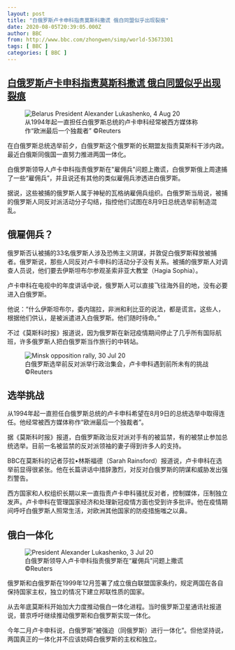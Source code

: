 ```yaml
---
layout: post
title: "白俄罗斯卢卡申科指责莫斯科撒谎 俄白同盟似乎出现裂痕"
date: 2020-08-05T20:39:05.000Z
author: BBC
from: http://www.bbc.com/zhongwen/simp/world-53673301
tags: [ BBC ]
categories: [ BBC ]
---
```

<!--1596659945000-->
[白俄罗斯卢卡申科指责莫斯科撒谎 俄白同盟似乎出现裂痕](http://www.bbc.com/zhongwen/simp/world-53673301)
------

<div>
<figure><img alt="Belarus President Alexander Lukashenko, 4 Aug 20" src="https://ichef.bbci.co.uk/news/600/cpsprodpb/18132/production/_113801689_mediaitem113801687.jpg" referrerpolicy="no-referrer"><br><figcaption>从1994年起一直担任白俄罗斯总统的卢卡申科经常被西方媒体称作“欧洲最后一个独裁者” ©Reuters</figcaption></figure><p class="story-body__introduction">在白俄罗斯总统选举前夕，白俄罗斯这个俄罗斯的长期盟友指责莫斯科干涉内政。最近白俄斯同俄国一直努力推进两国一体化。</p><p>白俄罗斯领导人卢卡申科指责俄罗斯在"雇佣兵"问题上撒谎，白俄罗斯俄上周逮捕了一些“雇佣兵”，并且说还有其他的类似雇佣兵渗透进白俄罗斯。</p><p>据说，这些被捕的俄罗斯人属于神秘的瓦格纳雇佣兵组织。白俄罗斯当局说，被捕的俄罗斯人同反对派活动分子勾结，指控他们试图在8月9日总统选举前制造混乱。</p><h2 class="story-body__crosshead">俄雇佣兵？</h2><p>俄罗斯否认被捕的33名俄罗斯人涉及恐怖主义阴谋，并敦促白俄罗斯释放被捕者。俄罗斯说，那些人同反对卢卡申科的活动分子没有关系。被捕的俄罗斯人对调查人员说，他们要去伊斯坦布尔参观圣索非亚大教堂（Hagia Sophia）。</p><p>卢卡申科在电视中的年度讲话中说，俄罗斯人可以直接飞往海外目的地，没有必要进入白俄罗斯。</p><p>他说：“什么伊斯坦布尔，委内瑞拉，非洲和利比亚的说法，都是谎言。这些人，根据他们供认，是被派遣进入白俄罗斯。他们随时待命。”</p><p>不过《莫斯科时报》报道说，因为俄罗斯在新冠疫情期间停止了几乎所有国际航班，许多俄罗斯人把白俄罗斯当作旅行的中转站。</p><figure><img alt="Minsk opposition rally, 30 Jul 20" src="https://ichef.bbci.co.uk/news/600/cpsprodpb/4703/production/_113797181_3b992fd3-2285-4cb8-9a58-34998c4e32f8.jpg" referrerpolicy="no-referrer"><br><figcaption>白俄罗斯选举前反对派举行政治集会，卢卡申科遇到前所未有的挑战 ©Reuters</figcaption></figure><h2 class="story-body__crosshead">选举挑战</h2><p>从1994年起一直担任白俄罗斯总统的卢卡申科希望在8月9日的总统选举中取得连任。他经常被西方媒体称作“欧洲最后一个独裁者”。</p><p>据《莫斯科时报》报道，白俄罗斯政治反对派对手有的被监禁，有的被禁止参加总统选举。目前一名被监禁的反对派领袖的妻子得到许多人的支持。</p><p>BBC在莫斯科的记者莎拉•林斯福德（Sarah Rainsford）报道说，卢卡申科在选举前显得很紧张。他在长篇讲话中措辞激烈，对反对白俄罗斯的阴谋和威胁发出强烈警告。</p><p>西方国家和人权组织长期以来一直指责卢卡申科骚扰反对者，控制媒体，压制独立发声。卢卡申科在管理国家经济和处理新冠疫情方面也受到许多批评。他在疫情期间呼吁白俄罗斯人照常生活，对欧洲其他国家的防疫措施嗤之以鼻。</p><h2 class="story-body__crosshead">俄白一体化</h2><figure><img alt="President Alexander Lukashenko, 3 Jul 20" src="https://ichef.bbci.co.uk/news/600/cpsprodpb/17B9B/production/_113797179_mediaitem113797173.jpg" referrerpolicy="no-referrer"><br><figcaption>白俄罗斯领导人卢卡申科指责俄罗斯在“雇佣兵”问题上撒谎 ©Reuters</figcaption></figure><p>俄罗斯和白俄罗斯在1999年12月签署了成立俄白联盟国家条约，规定两国在各自保持国家主权，独立的情况下建立邦联性质的国家。</p><p>从去年底莫斯科开始加大力度推动俄白一体化进程。当时俄罗斯卫星通讯社报道说，普京呼吁继续推动俄罗斯和白俄罗斯实现一体化。</p><p>今年二月卢卡申科说，白俄罗斯“被强迫（同俄罗斯）进行一体化”。但他坚持说，两国真正的一体化并不应该妨碍白俄罗斯的主权和独立。</p>
</div>

